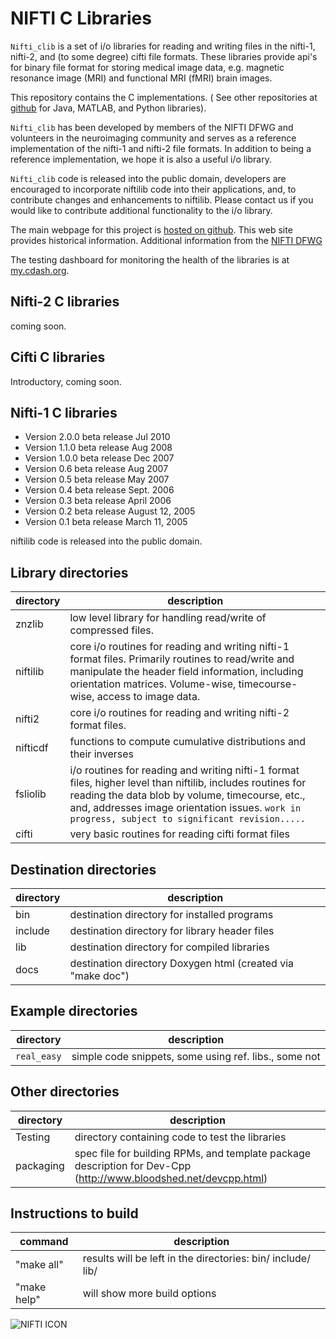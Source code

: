 # NIFTI C Libraries

`Nifti_clib` is a set of i/o libraries for reading and writing files in the nifti-1,
nifti-2, and (to some degree) cifti file formats.  These libraries provide api's
for binary file format for storing medical image data, e.g. magnetic resonance
image (MRI) and functional MRI (fMRI) brain images.

This repository contains the C implementations. ( See other repositories at
[github](https://github.com/NIFTI-Imaging) for Java, MATLAB, and Python libraries).

`Nifti_clib` has been developed by members of the NIFTI DFWG and volunteers in the
neuroimaging community and serves as a reference implementation of the nifti-1
and nifti-2 file formats. In addition to being a reference implementation, we
hope it is also a useful i/o library. 

`Nifti_clib` code is released into the public domain,
developers are encouraged to incorporate niftilib code into their applications,
and, to contribute changes and enhancements to niftilib. Please contact us if
you would like to contribute additional functionality to the i/o library.

The main webpage for this project is [hosted on github](https://nifti-imaging.github.io/).
This web site provides historical information.  Additional information from the [NIFTI DFWG](http://nifti.nimh.nih.gov)

The testing dashboard for monitoring the health of the libraries is at
[my.cdash.org](https://my.cdash.org/index.php?project=nifti_clib).


## Nifti-2 C libraries
coming soon.

## Cifti C libraries
Introductory, coming soon.

## Nifti-1 C libraries

* Version 2.0.0 beta release Jul  2010
* Version 1.1.0 beta release Aug  2008
* Version 1.0.0 beta release Dec  2007
* Version 0.6 beta release Aug  2007
* Version 0.5 beta release May  2007
* Version 0.4 beta release Sept. 2006
* Version 0.3 beta release April 2006
* Version 0.2 beta release August 12, 2005
* Version 0.1 beta release March 11, 2005
 
niftilib code is released into the public domain.


## Library directories

directory |  description
----------|-------------
znzlib    | low level library for handling read/write of compressed files.
niftilib  | core i/o routines for reading and writing nifti-1 format files.  Primarily routines to read/write and manipulate the header field information, including orientation matrices.  Volume-wise, timecourse-wise, access to image data.
nifti2    | core i/o routines for reading and writing nifti-2 format files.
nifticdf  | functions to compute cumulative distributions and their inverses
fsliolib  | i/o routines for reading and writing nifti-1 format files, higher level than niftilib, includes routines for reading the data blob by volume, timecourse, etc., and, addresses image orientation issues.  `work in progress, subject to significant revision.....`
cifti     | very basic routines for reading cifti format files

## Destination directories

directory | description
----------|------------
bin       | destination directory for installed programs
include   | destination directory for library header files
lib       | destination directory for compiled libraries
docs      | destination directory Doxygen html (created via "make doc")


## Example directories

directory   | description
------------|-------------
`real_easy` | simple code snippets, some using ref. libs., some not


## Other directories

directory   | description
------------|------------
Testing     | directory containing code to test the libraries
packaging   | spec file for building RPMs, and template package description for Dev-Cpp (http://www.bloodshed.net/devcpp.html)



## Instructions to build

command     |  description
------------|-------------
"make all"  | results will be left in the directories: bin/ include/ lib/
"make help" | will show more build options

![NIFTI ICON](https://avatars0.githubusercontent.com/u/45666806?s=200&v=4)

